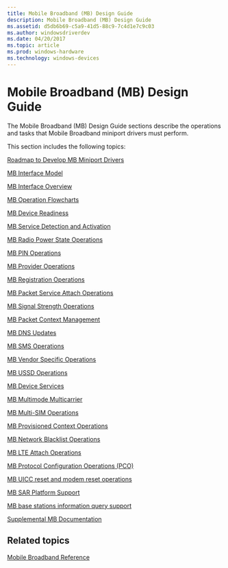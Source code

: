 ```yaml
---
title: Mobile Broadband (MB) Design Guide
description: Mobile Broadband (MB) Design Guide
ms.assetid: d5db6b69-c5a9-41d5-88c9-7c4d1e7c9c03
ms.author: windowsdriverdev
ms.date: 04/20/2017
ms.topic: article
ms.prod: windows-hardware
ms.technology: windows-devices
---
```


# Mobile Broadband (MB) Design Guide


The Mobile Broadband (MB) Design Guide sections describe the operations and tasks that Mobile Broadband miniport drivers must perform.

This section includes the following topics:

[Roadmap to Develop MB Miniport Drivers](roadmap-to-develop-mb-miniport-drivers.md)

[MB Interface Model](mb-interface-model.md)

[MB Interface Overview](mb-interface-overview.md)

[MB Operation Flowcharts](mb-operation-flowcharts.md)

[MB Device Readiness](mb-device-readiness.md)

[MB Service Detection and Activation](mb-service-detection-and-activation.md)

[MB Radio Power State Operations](mb-radio-power-state-operations.md)

[MB PIN Operations](mb-pin-operations.md)

[MB Provider Operations](mb-provider-operations.md)

[MB Registration Operations](mb-registration-operations.md)

[MB Packet Service Attach Operations](mb-packet-service-attach-operations.md)

[MB Signal Strength Operations](mb-signal-strength-operations.md)

[MB Packet Context Management](mb-packet-context-management.md)

[MB DNS Updates](mb-dns-updates.md)

[MB SMS Operations](mb-sms-operations.md)

[MB Vendor Specific Operations](mb-vendor-specific-operations.md)

[MB USSD Operations](mb-ussd-operations.md)

[MB Device Services](mb-device-services.md)

[MB Multimode Multicarrier](mb-multimode-multicarrier.md)

[MB Multi-SIM Operations](mb-multi-sim-operations.md)

[MB Provisioned Context Operations](mb-provisioned-context-operations.md)

[MB Network Blacklist Operations](mb-network-blacklist-operations.md)

[MB LTE Attach Operations](mb-lte-attach-operations.md)

[MB Protocol Configuration Operations (PCO)](mb-protocol-configuration-operations--pco-.md)

[MB UICC reset and modem reset operations](mb-uicc-reset-and-modem-reset-operations.md)

[MB SAR Platform Support](mb-sar-platform-support.md)

[MB base stations information query support](mb-base-stations-information-query-support.md)

[Supplemental MB Documentation](supplemental-mb-documentation.md)

## Related topics


[Mobile Broadband Reference](https://msdn.microsoft.com/library/windows/hardware/ff560545)

 

 






